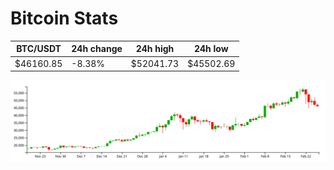 # Bitcoin Stats

BTC/USDT|24h change|24h high|24h low|
|---|---|---|---|
|$46160.85|-8.38%|$52041.73|$45502.69|

<img src="./chart.svg">
